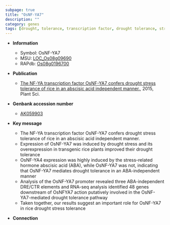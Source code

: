 ```yaml
---
subpage: true
title: "OsNF-YA7"
description: ""
category: genes
tags: [drought, tolerance, transcription factor, drought tolerance, stress, drought stress, drought stress , abscisic acid, stress tolerance]
---
```


* **Information**  
    + Symbol: OsNF-YA7  
    + MSU: [LOC_Os08g09690](http://rice.plantbiology.msu.edu/cgi-bin/ORF_infopage.cgi?orf=LOC_Os08g09690)  
    + RAPdb: [Os08g0196700](http://rapdb.dna.affrc.go.jp/viewer/gbrowse_details/irgsp1?name=Os08g0196700)  

* **Publication**  
    + [The NF-YA transcription factor OsNF-YA7 confers drought stress tolerance of rice in an abscisic acid independent manner.](http://www.ncbi.nlm.nih.gov/pubmed?term=The+NF-YA+transcription+factor+OsNF-YA7+confers+drought+stress+tolerance+of+rice+in+an+abscisic+acid+independent+manner.%5BTitle%5D), 2015, Plant Sci.

* **Genbank accession number**  
    + [AK059903](http://www.ncbi.nlm.nih.gov/nuccore/AK059903)

* **Key message**  
    + The NF-YA transcription factor OsNF-YA7 confers drought stress tolerance of rice in an abscisic acid independent manner.
    + Expression of OsNF-YA7 was induced by drought stress and its overexpression in transgenic rice plants improved their drought tolerance
    + OsNF-YA4 expression was highly induced by the stress-related hormone abscisic acid (ABA), while OsNF-YA7 was not, indicating that OsNF-YA7 mediates drought tolerance in an ABA-independent manner
    + Analysis of the OsNF-YA7 promoter revealed three ABA-independent DRE/CTR elements and RNA-seq analysis identified 48 genes downstream of OsNFYA7 action putatively involved in the OsNF-YA7-mediated drought tolerance pathway
    + Taken together, our results suggest an important role for OsNF-YA7 in rice drought stress tolerance

* **Connection**  



